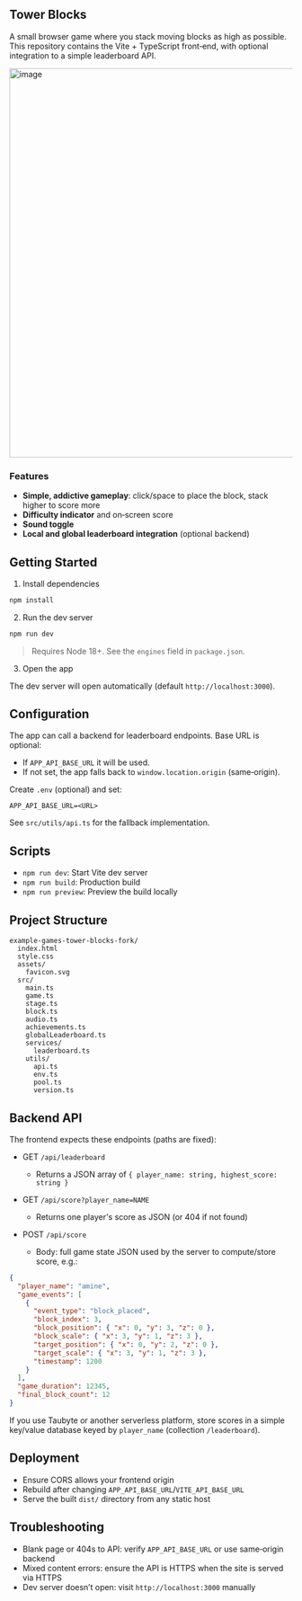 ## Tower Blocks

A small browser game where you stack moving blocks as high as possible. This repository contains the Vite + TypeScript front‑end, with optional integration to a simple leaderboard API.



<img width="1133" height="693" alt="image" src="https://github.com/user-attachments/assets/da5803f5-f4fb-4dd6-b4e3-2541f48ea576" />


### Features

- **Simple, addictive gameplay**: click/space to place the block, stack higher to score more
- **Difficulty indicator** and on‑screen score
- **Sound toggle**
- **Local and global leaderboard integration** (optional backend)

## Getting Started

1. Install dependencies

```bash
npm install
```

2. Run the dev server

```bash
npm run dev
```

> Requires Node 18+. See the `engines` field in `package.json`.

3. Open the app

The dev server will open automatically (default `http://localhost:3000`).

## Configuration

The app can call a backend for leaderboard endpoints. Base URL is optional:

- If `APP_API_BASE_URL` it will be used.
- If not set, the app falls back to `window.location.origin` (same‑origin).

Create `.env` (optional) and set:

```env
APP_API_BASE_URL=<URL>
```

See `src/utils/api.ts` for the fallback implementation.

## Scripts

- `npm run dev`: Start Vite dev server
- `npm run build`: Production build
- `npm run preview`: Preview the build locally

## Project Structure

```
example-games-tower-blocks-fork/
  index.html
  style.css
  assets/
    favicon.svg
  src/
    main.ts
    game.ts
    stage.ts
    block.ts
    audio.ts
    achievements.ts
    globalLeaderboard.ts
    services/
      leaderboard.ts
    utils/
      api.ts
      env.ts
      pool.ts
      version.ts
```

## Backend API

The frontend expects these endpoints (paths are fixed):

- GET `/api/leaderboard`

  - Returns a JSON array of `{ player_name: string, highest_score: string }`

- GET `/api/score?player_name=NAME`

  - Returns one player's score as JSON (or 404 if not found)

- POST `/api/score`
  - Body: full game state JSON used by the server to compute/store score, e.g.:

```json
{
  "player_name": "amine",
  "game_events": [
    {
      "event_type": "block_placed",
      "block_index": 3,
      "block_position": { "x": 0, "y": 3, "z": 0 },
      "block_scale": { "x": 3, "y": 1, "z": 3 },
      "target_position": { "x": 0, "y": 2, "z": 0 },
      "target_scale": { "x": 3, "y": 1, "z": 3 },
      "timestamp": 1200
    }
  ],
  "game_duration": 12345,
  "final_block_count": 12
}
```

If you use Taubyte or another serverless platform, store scores in a simple key/value database keyed by `player_name` (collection `/leaderboard`).

## Deployment

- Ensure CORS allows your frontend origin
- Rebuild after changing `APP_API_BASE_URL`/`VITE_API_BASE_URL`
- Serve the built `dist/` directory from any static host

## Troubleshooting

- Blank page or 404s to API: verify `APP_API_BASE_URL` or use same‑origin backend
- Mixed content errors: ensure the API is HTTPS when the site is served via HTTPS
- Dev server doesn’t open: visit `http://localhost:3000` manually
